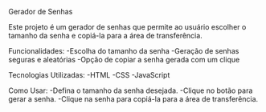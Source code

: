 Gerador de Senhas

Este projeto é um gerador de senhas que permite ao usuário escolher o tamanho da senha e copiá-la para a área de transferência.

Funcionalidades:
-Escolha do tamanho da senha
-Geração de senhas seguras e aleatórias
-Opção de copiar a senha gerada com um clique

Tecnologias Utilizadas:
-HTML
-CSS
-JavaScript

Como Usar:
-Defina o tamanho da senha desejada.
-Clique no botão para gerar a senha.
-Clique na senha para copiá-la para a área de transferência.
